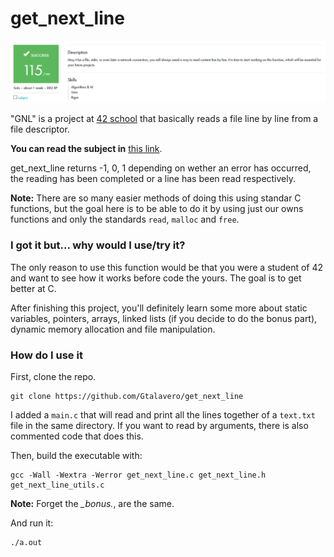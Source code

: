 # get_next_line

![MARK](https://raw.githubusercontent.com/Gtalavero/get_next_line/master/assets/success115.PNG)

"GNL" is a project at [42 school][1] that basically reads a file line by line from a file descriptor.

**You can read the subject in** [this link][2].

get_next_line returns -1, 0, 1 depending on wether an error has occurred, the reading has been completed or a line has been read respectively.

**Note:** There are so many easier methods of doing this using standar C functions, but the goal here is to be able to do it by using just our owns functions and only the standards `read`, `malloc` and `free`.

### I got it but... why would I use/try it?
The only reason to use this function would be that you were a student of 42 and want to see how it works before code the yours. The goal is to get better at C.

After finishing this project, you'll definitely learn some more about static variables, pointers, arrays, linked lists (if you decide to do the bonus part), dynamic memory allocation and file manipulation.

### How do I use it
First, clone the repo.

	git clone https://github.com/Gtalavero/get_next_line

I added a `main.c` that will read and print all the lines together of a `text.txt` file in the same directory. If you want to read by arguments, there is also commented code that does this.

Then, build the executable with:

	gcc -Wall -Wextra -Werror get_next_line.c get_next_line.h get_next_line_utils.c

**Note:** Forget the *_bonus.*, are the same.

And run it:

	./a.out

[1]: https://www.42madrid.com/ "42 Madrid"
[2]: https://github.com/Gtalavero/get_next_line/blob/master/assets/gnl.subject.pdf "GNL subject"

